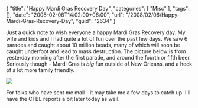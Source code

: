 {
	"title": "Happy Mardi Gras Recovery Day",
	"categories": [
		"Misc"
	],
	"tags": [],
	"date": "2008-02-06T14:02:00+06:00",
	"url": "/2008/02/06/Happy-Mardi-Gras-Recovery-Day",
	"guid": "2634"
}

Just a quick note to wish everyone a happy Mardi Gras Recovery day. My wife and kids and I had quite a lot of fun over the past few days. We saw 6 parades and caught about 10 million beads, many of which will soon be caught underfoot and lead to mass destruction. The picture below is from yesterday morning after the first parade, and around the fourth or fifth beer. Seriously though - Mardi Gras is <i>big</i> fun outside of New Orleans, and a heck of a lot more family friendly.

<img src="http://static.raymondcamden.com/images/mg2008.jpg">

For folks who have sent me mail - it may take me a few days to catch up. I'll have the CFBL reports a bit later today as well.